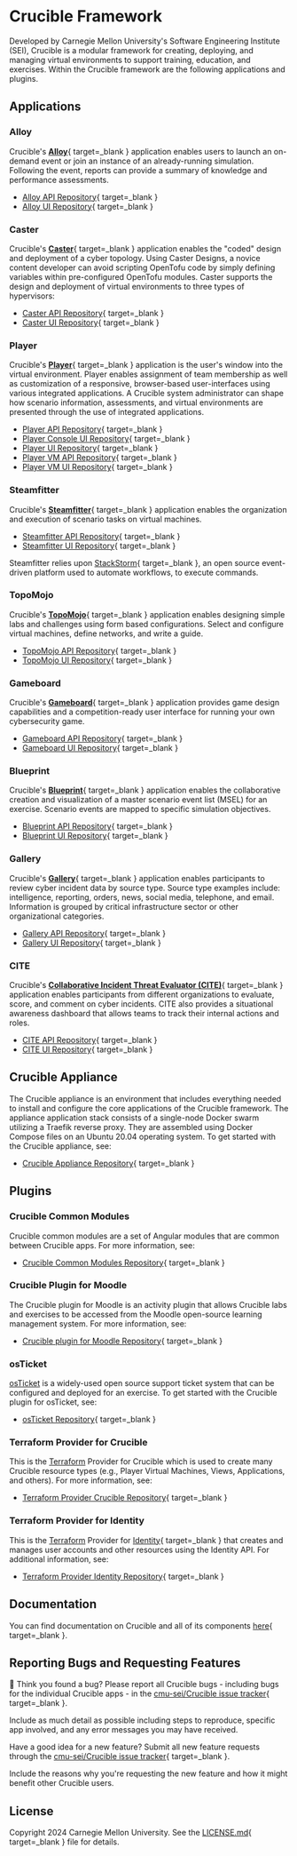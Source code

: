 # Crucible Framework

Developed by Carnegie Mellon University's Software Engineering Institute (SEI), Crucible is a modular framework for creating, deploying, and managing virtual environments to support training, education, and exercises. Within the Crucible framework are the following applications and plugins.

## Applications

### Alloy

Crucible's [**Alloy**](https://cmu-sei.github.io/crucible/alloy/){ target=_blank } application enables users to launch an on-demand event or join an instance of an already-running simulation. Following the event, reports can provide a summary of knowledge and performance assessments.

- [Alloy API Repository](https://github.com/cmu-sei/Alloy.Api){ target=_blank }
- [Alloy UI Repository](https://github.com/cmu-sei/Alloy.ui){ target=_blank }

### Caster

Crucible's [**Caster**](https://cmu-sei.github.io/crucible/caster/){ target=_blank } application enables the "coded" design and deployment of a cyber topology. Using Caster Designs, a novice content developer can avoid scripting OpenTofu code by simply defining variables within pre-configured OpenTofu modules. Caster supports the design and deployment of virtual environments to three types of hypervisors:

- [Caster API Repository](https://github.com/cmu-sei/Caster.Api){ target=_blank }
- [Caster UI Repository](https://github.com/cmu-sei/Caster.Ui){ target=_blank }

### Player

Crucible's [**Player**](https://cmu-sei.github.io/crucible/player/){ target=_blank } application is the user's window into the virtual environment. Player enables assignment of team membership as well as customization of a responsive, browser-based user-interfaces using various integrated applications. A Crucible system administrator can shape how scenario information, assessments, and virtual environments are presented through the use of integrated applications.

- [Player API Repository](https://github.com/cmu-sei/Player.Api){ target=_blank }
- [Player Console UI Repository](https://github.com/cmu-sei/Console.Ui){ target=_blank }
- [Player UI Repository](https://github.com/cmu-sei/Player.Ui){ target=_blank }
- [Player VM API Repository](https://github.com/cmu-sei/Vm.Api){ target=_blank }
- [Player VM UI Repository](https://github.com/cmu-sei/Vm.Ui){ target=_blank }

### Steamfitter

Crucible's [**Steamfitter**](https://cmu-sei.github.io/crucible/steamfitter/){ target=_blank } application enables the organization and execution of scenario tasks on virtual machines.

- [Steamfitter API Repository](https://github.com/cmu-sei/Steamfitter.Api){ target=_blank }
- [Steamfitter UI Repository](https://github.com/cmu-sei/Steamfitter.Ui){ target=_blank }

Steamfitter relies upon [StackStorm](https://stackstorm.com/){ target=_blank }, an open source event-driven platform used to automate workflows, to execute commands.

### TopoMojo

Crucible's [**TopoMojo**](https://cmu-sei.github.io/crucible/topomojo/about/){ target=_blank } application enables designing simple labs and challenges using form based configurations. Select and configure virtual machines, define networks, and write a guide.

- [TopoMojo API Repository](https://github.com/cmu-sei/TopoMojo){ target=_blank }
- [TopoMojo UI Repository](https://github.com/cmu-sei/topomojo-ui){ target=_blank }

### Gameboard

Crucible's [**Gameboard**](https://cmu-sei.github.io/crucible/Gameboard/){ target=_blank } application provides game design capabilities and a competition-ready user interface for running your own cybersecurity game.

- [Gameboard API Repository](https://github.com/cmu-sei/Gameboard){ target=_blank }
- [Gameboard UI Repository](https://github.com/cmu-sei/Gameboard-ui){ target=_blank }

### Blueprint

Crucible's [**Blueprint**](https://cmu-sei.github.io/crucible/blueprint/){ target=_blank } application enables the collaborative creation and visualization of a master scenario event list (MSEL) for an exercise. Scenario events are mapped to specific simulation objectives.

- [Blueprint API Repository](https://github.com/cmu-sei/Blueprint.Api){ target=_blank }
- [Blueprint UI Repository](https://github.com/cmu-sei/Blueprint.Ui){ target=_blank }

### Gallery

Crucible's [**Gallery**](https://cmu-sei.github.io/crucible/gallery/){ target=_blank } application enables participants to review cyber incident data by source type. Source type examples include: intelligence, reporting, orders, news, social media, telephone, and email. Information is grouped by critical infrastructure sector or other organizational categories.

- [Gallery API Repository](https://github.com/cmu-sei/Gallery.Api){ target=_blank }
- [Gallery UI Repository](https://github.com/cmu-sei/Gallery.Ui){ target=_blank }

### CITE

Crucible's [**Collaborative Incident Threat Evaluator (CITE)**](https://cmu-sei.github.io/crucible/cite/){ target=_blank } application enables participants from different organizations to evaluate, score, and comment on cyber incidents. CITE also provides a situational awareness dashboard that allows teams to track their internal actions and roles.

- [CITE API Repository](https://github.com/cmu-sei/CITE.Api){ target=_blank }
- [CITE UI Repository](https://github.com/cmu-sei/CITE.Ui){ target=_blank }


## Crucible Appliance

The Crucible appliance is an environment that includes everything needed to install and configure the core applications of the Crucible framework. The appliance application stack consists of a single-node Docker swarm utilizing a Traefik reverse proxy. They are assembled using Docker Compose files on an Ubuntu 20.04 operating system. To get started with the Crucible appliance, see:

- [Crucible Appliance Repository](https://github.com/cmu-sei/Crucible.Appliance){ target=_blank }

## Plugins

### Crucible Common Modules

Crucible common modules are a set of Angular modules that are common between Crucible apps. For more information, see:

- [Crucible Common Modules Repository](https://github.com/cmu-sei/Crucible.Common.Ui){ target=_blank }

### Crucible Plugin for Moodle

The Crucible plugin for Moodle is an activity plugin that allows Crucible labs and exercises to be accessed from the Moodle open-source learning management system. For more information, see:

- [Crucible plugin for Moodle Repository](https://github.com/cmu-sei/moodle-mod_crucible){ target=_blank }

### osTicket

[osTicket](https://osticket.com/) is a widely-used open source support ticket system that can be configured and deployed for an exercise. To get started with the Crucible plugin for osTicket, see:

- [osTicket Repository](https://github.com/cmu-sei/osticket-crucible){ target=_blank }

### Terraform Provider for Crucible

This is the [Terraform](https://www.terraform.io/) Provider for Crucible which is used to create many Crucible resource types (e.g., Player Virtual Machines, Views, Applications, and others). For more information, see:

- [Terraform Provider Crucible Repository](https://github.com/cmu-sei/terraform-provider-crucible){ target=_blank }

### Terraform Provider for Identity

This is the [Terraform](https://www.terraform.io/) Provider for [Identity](https://github.com/cmu-sei/Identity){ target=_blank } that creates and manages user accounts and other resources  using the Identity API. For additional information, see:

- [Terraform Provider Identity Repository](https://github.com/cmu-sei/terraform-provider-identity){ target=_blank }

## Documentation

You can find documentation on Crucible and all of its components [here](https://cmu-sei.github.io/crucible/){ target=_blank }.

## Reporting Bugs and Requesting Features

:bug: Think you found a bug? Please report all Crucible bugs - including bugs for the individual Crucible apps - in the [cmu-sei/Crucible issue tracker](https://github.com/cmu-sei/crucible/issues){ target=_blank }.

Include as much detail as possible including steps to reproduce, specific app involved, and any error messages you may have received.

Have a good idea for a new feature? Submit all new feature requests through the [cmu-sei/Crucible issue tracker](https://github.com/cmu-sei/crucible/issues){ target=_blank }.

Include the reasons why you're requesting the new feature and how it might benefit other Crucible users.

## License

Copyright 2024 Carnegie Mellon University. See the [LICENSE.md](https://github.com/cmu-sei/crucible/blob/main/LICENSE.md){ target=_blank } file for details.

